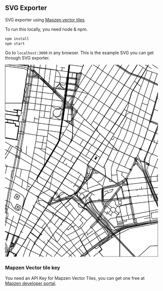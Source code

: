 ## SVG Exporter

SVG exporter using [Mapzen vector tiles](https://mapzen.com/documentation/vector-tiles/).

To run this locally, you need node & npm.

```
npm install
npm start
```

Go to `localhost:3000` in any browser. This is the example SVG you can get through SVG exporter.

![example SVG](./examples/svgmap19294-24637-16.svg)

### Mapzen Vector tile key

You need an API Key for Mapzen Vector Tiles, you can get one free at [Mapzen developer portal](https://mapzen.com/developers).